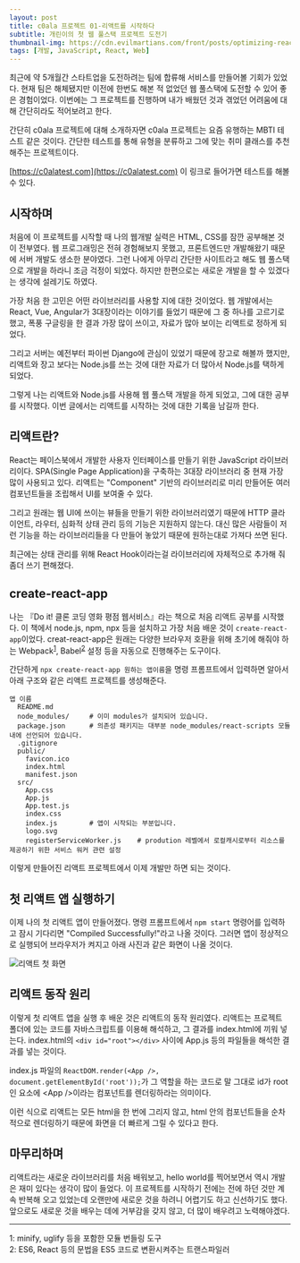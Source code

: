 ```yaml
---
layout: post
title: c0ala 프로젝트 01-리액트를 시작하다 
subtitle: 개린이의 첫 웹 풀스택 프로젝트 도전기
thumbnail-img: https://cdn.evilmartians.com/front/posts/optimizing-react-virtual-dom-explained/cover-a1d5b40.png
tags: [개발, JavaScript, React, Web]
---
```


최근에 약 5개월간 스타트업을 도전하려는 팀에 합류해 서비스를 만들어볼 기회가 있었다. 현재 팀은 해체됐지만 
이전에 한번도 해본 적 없었던 웹 풀스택에 도전할 수 있어 좋은 경험이었다. 이번에는 그 프로젝트를 진행하며
내가 배웠던 것과 겪었던 어려움에 대해 간단히라도 적어보려고 한다.  

간단히 c0ala 프로젝트에 대해 소개하자면 c0ala 프로젝트는 요즘 유행하는 MBTI 테스트 같은 것이다. 간단한 
테스트를 통해 유형을 분류하고 그에 맞는 취미 클래스를 추천해주는 프로젝트이다.  

[https://c0alatest.com](https://c0alatest.com) 이 링크로 들어가면 테스트를 해볼 수 있다.  

## 시작하며

처음에 이 프로젝트를 시작할 때 나의 웹개발 실력은 HTML, CSS를 잠깐 공부해본 것이 전부였다. 웹 프로그래밍은 
전혀 경험해보지 못했고, 프론트엔드만 개발해왔기 때문에 서버 개발도 생소한 분야였다. 그런 나에게 아무리 
간단한 사이트라고 해도 웹 풀스택으로 개발을 하라니 조금 걱정이 되었다. 하지만 한편으로는 새로운 개발을 할 
수 있겠다는 생각에 설레기도 하였다.  

가장 처음 한 고민은 어떤 라이브러리를 사용할 지에 대한 것이었다. 웹 개발에서는 React, Vue, Angular가 
3대장이라는 이야기를 들었기 때문에 그 중 하나를 고르기로 했고, 폭풍 구글링을 한 결과 가장 많이 쓰이고, 
자료가 많아 보이는 리액트로 정하게 되었다.  

그리고 서버는 예전부터 파이썬 Django에 관심이 있었기 때문에 장고로 해볼까 했지만, 리액트와 장고 보다는 
Node.js를 쓰는 것에 대한 자료가 더 많아서 Node.js를 택하게 되었다.  

그렇게 나는 리액트와 Node.js를 사용해 웹 풀스택 개발을 하게 되었고, 그에 대한 공부를 시작했다. 이번 
글에서는 리액트를 시작하는 것에 대한 기록을 남길까 한다.

## 리액트란?

React는 페이스북에서 개발한 사용자 인터페이스를 만들기 위한 JavaScript 라이브러리이다. SPA(Single Page 
Application)을 구축하는 3대장 라이브러리 중 현재 가장 많이 사용되고 있다. 리액트는 "Component" 기반의 
라이브러리로 미리 만들어둔 여러 컴포넌트들을 조립해서 UI를 보여줄 수 있다.  

그리고 원래는 웹 UI에 쓰이는 뷰들을 만들기 위한 라이브러리였기 때문에 HTTP 클라이언트, 라우터, 심화적 
상태 관리 등의 기능은 지원하지 않는다. 대신 많은 사람들이 저런 기능을 하는 라이브러리들을 다 만들어 놓았기
때문에 원하는대로 가져다 쓰면 된다.  

최근에는 상태 관리를 위해 React Hook이라는걸 라이브러리에 자체적으로 추가해 줘 좀더 쓰기 편해졌다.

## create-react-app

나는 『Do it! 클론 코딩 영화 평점 웹서비스』라는 책으로 처음 리액트 공부를 시작했다. 이 책에서 node.js,
npm, npx 등을 설치하고 가장 처음 배운 것이 `create-react-app`이었다. creat-react-app은 원래는 다양한
브라우저 호환을 위해 초기에 해줘야 하는 Webpack<sup>[1](#footnote_1)</sup>, Babel<sup>[2](#footnote_2)</sup> 
설정 등을 자동으로 진행해주는 도구이다.  

간단하게 `npx create-react-app 원하는 앱이름`을 명령 프롬프트에서 입력하면 알아서 아래 구조와 같은 리액트
프로젝트를 생성해준다.

```
앱 이름  
  README.md
  node_modules/     # 이미 modules가 설치되어 있습니다.
  package.json      # 의존성 패키지는 대부분 node_modules/react-scripts 모듈내에 선언되어 있습니다.
  .gitignore
  public/
    favicon.ico
    index.html
    manifest.json
  src/
    App.css
    App.js
    App.test.js
    index.css
    index.js        # 앱이 시작되는 부분입니다.
    logo.svg
    registerServiceWorker.js    # prodution 레벨에서 로컬캐시로부터 리소스를 제공하기 위한 서비스 워커 관련 설정
 ```
이렇게 만들어진 리액트 프로젝트에서 이제 개발만 하면 되는 것이다.

## 첫 리액트 앱 실행하기
 
이제 나의 첫 리액트 앱이 만들어졌다. 명령 프롬프트에서 `npm start` 명령어를 입력하고 잠시 기다리면 
"Compiled Successfully!"라고 나올 것이다. 그러면 앱이 정상적으로 실행되어 브라우저가 켜지고 아래 
사진과 같은 화면이 나올 것이다.
 
![리액트 첫 화면](https://code.visualstudio.com/assets/docs/nodejs/reactjs/welcome-to-react.png)
 
## 리액트 동작 원리

이렇게 첫 리액트 앱을 실행 후 배운 것은 리액트의 동작 원리였다. 리액트는 프로젝트 폴더에 있는 코드를 
자바스크립트를 이용해 해석하고, 그 결과를 index.html에 끼워 넣는다. index.html의 `<div id="root"></div>` 
사이에 App.js 등의 파일들을 해석한 결과를 넣는 것이다.  

index.js 파일의 `ReactDOM.render(<App />, document.getElementById('root'));`가 그 역할을 하는 
코드로 말 그대로 id가 root인 요소에 \<App /\>이라는 컴포넌트를 렌더링하라는 의미이다.  

이런 식으로 리액트는 모든 html을 한 번에 그리지 않고, html 안의 컴포넌트들을 순차적으로 렌더링하기 
때문에 화면을 더 빠르게 그릴 수 있다고 한다.

## 마무리하며

리액트라는 새로운 라이브러리를 처음 배워보고, hello world를 찍어보면서 역시 개발은 재미 있다는 생각이
많이 들었다. 이 프로젝트를 시작하기 전에는 전에 하던 것만 계속 반복해 오고 있었는데 오랜만에 새로운 
것을 하려니 어렵기도 하고 신선하기도 했다. 앞으로도 새로운 것을 배우는 데에 거부감을 갖지 않고, 더 
많이 배우려고 노력해야겠다.
 
---
<a name="footnote_1">1</a>: minify, uglify 등을 포함한 모듈 번들링 도구  
<a name="footnote_2">2</a>: ES6, React 등의 문법을 ES5 코드로 변환시켜주는 트랜스파일러
